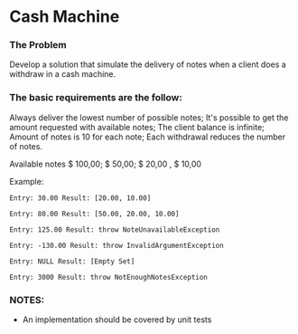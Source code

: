 # Cash Machine

### The Problem

Develop a solution that simulate the delivery of notes when a client does a withdraw in a cash machine.


### The basic requirements are the follow:

Always deliver the lowest number of possible notes; It's possible to get the amount requested with available notes; The client balance is infinite; Amount of notes is 10 for each note; Each withdrawal reduces the number of notes. 

Available notes $ 100,00; $ 50,00; $ 20,00 , $ 10,00

Example:

    Entry: 30.00 Result: [20.00, 10.00]

    Entry: 80.00 Result: [50.00, 20.00, 10.00]

    Entry: 125.00 Result: throw NoteUnavailableException

    Entry: -130.00 Result: throw InvalidArgumentException

    Entry: NULL Result: [Empty Set]

    Entry: 3000 Result: throw NotEnoughNotesException

### NOTES: 

- An implementation should be covered by unit tests